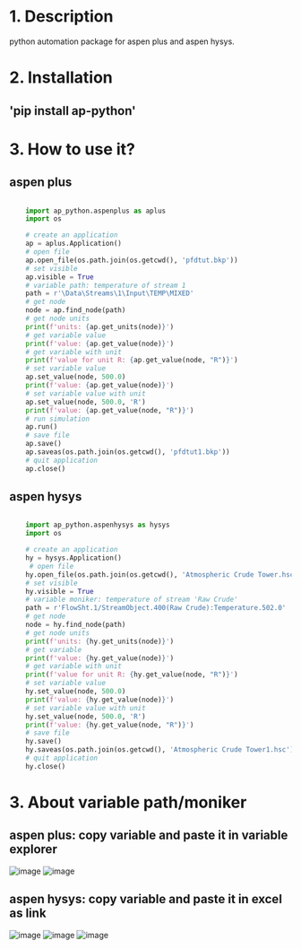 # 1. Description
python automation package for aspen plus and aspen hysys.

# 2. Installation
## 'pip install ap-python'

# 3. How to use it?
## aspen plus
```python

    import ap_python.aspenplus as aplus
    import os

    # create an application
    ap = aplus.Application()
    # open file
    ap.open_file(os.path.join(os.getcwd(), 'pfdtut.bkp'))
    # set visible
    ap.visible = True
    # variable path: temperature of stream 1
    path = r'\Data\Streams\1\Input\TEMP\MIXED'
    # get node
    node = ap.find_node(path)
    # get node units
    print(f'units: {ap.get_units(node)}')
    # get variable value
    print(f'value: {ap.get_value(node)}')
    # get variable with unit
    print(f'value for unit R: {ap.get_value(node, "R")}')
    # set variable value
    ap.set_value(node, 500.0)
    print(f'value: {ap.get_value(node)}')
    # set variable value with unit
    ap.set_value(node, 500.0, 'R')
    print(f'value: {ap.get_value(node, "R")}')
    # run simulation
    ap.run()
    # save file
    ap.save()
    ap.saveas(os.path.join(os.getcwd(), 'pfdtut1.bkp'))
    # quit application
    ap.close()
```
## aspen hysys
```python

    import ap_python.aspenhysys as hysys
    import os

    # create an application
    hy = hysys.Application()
     # open file
    hy.open_file(os.path.join(os.getcwd(), 'Atmospheric Crude Tower.hsc'))
    # set visible
    hy.visible = True
    # variable moniker: temperature of stream 'Raw Crude'
    path = r'FlowSht.1/StreamObject.400(Raw Crude):Temperature.502.0'
    # get node
    node = hy.find_node(path)
    # get node units
    print(f'units: {hy.get_units(node)}')
    # get variable
    print(f'value: {hy.get_value(node)}')
    # get variable with unit
    print(f'value for unit R: {hy.get_value(node, "R")}')
    # set variable value
    hy.set_value(node, 500.0)
    print(f'value: {hy.get_value(node)}')
    # set variable value with unit
    hy.set_value(node, 500.0, 'R')
    print(f'value: {hy.get_value(node, "R")}')
    # save file
    hy.save()
    hy.saveas(os.path.join(os.getcwd(), 'Atmospheric Crude Tower1.hsc'))
    # quit application
    hy.close()
```
# 3. About variable path/moniker
## aspen plus: copy variable and paste it in variable explorer
![image](https://github.com/bshaoCN/ap-python/blob/master/ap-python/ap_python/tests/screenshots/aplus.1.png)
![image](https://github.com/bshaoCN/ap-python/blob/master/ap-python/ap_python/tests/screenshots/aplus.2.png)
## aspen hysys: copy variable and paste it in excel as link
![image](https://github.com/bshaoCN/ap-python/blob/master/ap-python/ap_python/tests/screenshots/hysys.1.png)
![image](https://github.com/bshaoCN/ap-python/blob/master/ap-python/ap_python/tests/screenshots/hysys.2.png)
![image](https://github.com/bshaoCN/ap-python/blob/master/ap-python/ap_python/tests/screenshots/hysys.3.png)